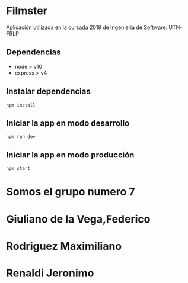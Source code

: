 # Filmster

Aplicación utilizada en la cursada 2019 de Ingenieria de Software. UTN-FRLP

## Dependencias

 - node > v10
 - express > v4

## Instalar dependencias

`npm install`

## Iniciar la app en modo desarrollo

`npm run dev`

## Iniciar la app en modo producción

`npm start`
<h1>
	Somos el grupo numero 7
</h1>
<h1>
	Giuliano de la Vega,Federico
</h1>
<h1>
	Rodriguez Maximiliano
</h1>
<h1> 
	Renaldi Jeronimo
</h1>

